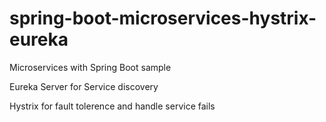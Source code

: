 # spring-boot-microservices-hystrix-eureka

 Microservices with Spring Boot sample
 
 Eureka Server for Service discovery
 
 Hystrix for fault tolerence and handle service fails
